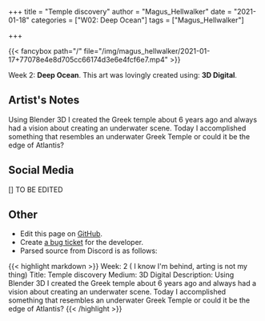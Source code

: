 +++
title =       "Temple discovery"
author =      "Magus_Hellwalker"
date =        "2021-01-18"
categories =  ["W02: Deep Ocean"]
tags =        ["Magus_Hellwalker"]

+++


{{< fancybox path="/" file="/img/magus_hellwalker/2021-01-17+77078e4e8d705cc66174d3e6e4fcf6e7.mp4" >}}


Week 2: **Deep Ocean**. This art was lovingly created using: **3D Digital**.

## Artist's Notes

Using Blender 3D I created the Greek temple about 6 years ago and always had a vision about creating an underwater scene. Today I accomplished something that resembles an underwater Greek Temple or could it be the edge of Atlantis?

## Social Media

[] TO BE EDITED

## Other

- Edit this page on [GitHub](https://github.com/teaminkling/web-refresh/edit/main/blog/content/blog/magus_hellwalker-week-2-9ff9.md).
- Create [a bug ticket](https://github.com/teaminkling/web-refresh/issues/new?assignees=&labels=bug&template=problem-report.md&title=) for the developer.
- Parsed source from Discord is as follows:

{{< highlight markdown >}}
Week: 2 ( I know I'm behind, arting is not my thing)
Title:  Temple discovery
Medium: 3D Digital 
Description: Using Blender 3D I created the Greek temple about 6 years ago and always had a vision about creating an underwater scene. Today I accomplished something that resembles an underwater Greek Temple or could it be the edge of Atlantis?
{{< /highlight >}}